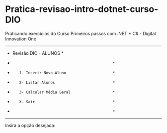 # Pratica-revisao-intro-dotnet-curso-DIO
Praticando exercícios do Curso Primeiros passos com .NET + C# - Digital Innovation One 
****************************************************
*    Revisão DIO - ALUNOS                          *
*                                                  *
*        1- Inserir Novo Aluno                     *
*        2- Listar Alunos                          *
*        3- Calcular Média Geral                   *
*        X- Sair                                   *
*                                                  *
****************************************************

Insira a opção desejada:
